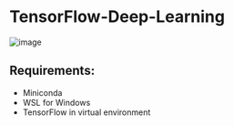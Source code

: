 # TensorFlow-Deep-Learning
![image](https://user-images.githubusercontent.com/65159180/227791869-570e30bf-b594-4560-a5cb-fff11a637eca.png)

## Requirements:

- Miniconda
- WSL for Windows
- TensorFlow in virtual environment